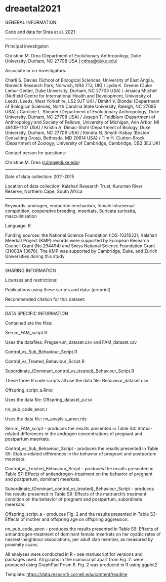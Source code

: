 # dreaetal2021
GENERAL INFORMATION

Code and data for Drea et al. 2021

<hr/> 

Principal investigator:

Christine M. Drea (Department of Evolutionary Anthropology, Duke University, Durham, NC 27708 USA | cdrea@duke.edu)

Associate or co-investigators: 

Charli S. Davies (School of Biological Sciences, University of East Anglia, Norwich Research Park, Norwich, NR4 7TJ, UK) / 
Lydia K. Greene (Duke Lemur Center, Duke University, Durham, NC 27705 USA) / 
Jessica Mitchell (Nuffield Centre for International Health and Development, University of Leeds, Leeds, West Yorkshire, LS2 9JT UK) / 
Dimitri V. Blondel (Department of Biological Sciences, North Carolina State University, Raleigh, NC 27695 USA) / 
Caroline L. Shearer (Department of Evolutionary Anthropology, Duke University, Durham, NC 27708 USA) / 
Joseph T. Feldblum (Department of Anthropology and Society of Fellows, University of Michigan, Ann Arbor, MI 48109-1107 USA) / 
Kristin A. Dimac-Stohl (Department of Biology, Duke University, Durham, NC 27708 USA) / 
Kendra N. Smyth-Kabay (Boston Consulting Group, Bethesda, MD 20814 USA) / 
Tim H. Clutton-Brock (Department of Zoology, University of Cambridge, Cambridge, CB2 3EJ UK)

Contact person for questions:

Christine M. Drea (cdrea@duke.edu)

<hr/> 

Date of data collection: 2011-2015


Location of data collection: Kalahari Research Trust, Kuruman River Reserve, Northern Cape, South Africa

<hr/> 

Keywords:  androgen, endocrine mechanism, female intrasexual competition, cooperative breeding, meerkats, Suricata suricatta, masculinisation

Language: R

Funding sources: the National Science Foundation (IOS-1021633); Kalahari Meerkat Project (KMP) records were supported by European Research Council Grant (No 294494) and Swiss National Science Foundation Grant (31003A 13676); The KMP was supported by Cambridge, Duke, and Zurich Universities during this study

<hr/> 

SHARING INFORMATION

Licenses and restrictions:

Publications using these scripts and data:  (preprint)

Recommended citation for this dataset: 

<hr/> 

DATA SPECIFIC INFORMATION

Contained are the files:

Serum_FAM_script.R 

Uses the datafiles: Pregserum_dataset.csv and FAM_dataset.csv


Control_vs_Sub_Behaviour_Script.R

Control_vs_Treated_Behaviour_Script.R

Subordinate_(Dominant_control_vs_treated)_Behaviour_Script.R

These three R code scripts all use the data file: Behaviour_dataset.csv



Offspring_script_a.Rmd

Uses the data file: Offspring_dataset_a.csv



nn_pub_code_anon.r

Uses the data file: nn_anaylsis_anon.rds

Serum_FAM_script - produces the results presented in Table S4: Status-related differences in the androgen concentrations of pregnant and postpartum meerkats.

Control_vs_Sub_Behaviour_Script -  produces the results presented in Table S5: Status-related differences in the behavior of pregnant and postpartum meerkats. 

Control_vs_Treated_Behaviour_Script - produces the results presented in Table S7: Effects of antiandrogen-treatment on the behavior of pregnant and postpartum, dominant meerkats. 

Subordinate_(Dominant_control_vs_treated)_Behaviour_Script - produces the results presented in Table S9: Effects of the matriarch’s treatment condition on the behavior of pregnant and postpartum, subordinate meerkats. 

Offspring_script_a - produces Fig. 2 and the results presented in Table S3: Effects of mother and offspring age on offspring aggression.

nn_pub_code_anon - produces the results presented in Table S5: Effects of antiandrogen-treatment of dominant female meerkats on her dyadic rates of nearest-neighbour associations, per adult clan member, as measured by proximity scans.

All analyses were conducted in R - see manuscript for versions and packages used. All graphs in the manuscript apart from Fig. 2. were produced using GraphPad Prism 8. Fig. 2 was produced in R using ggplot2.

Template: https://data.research.cornell.edu/content/readme

